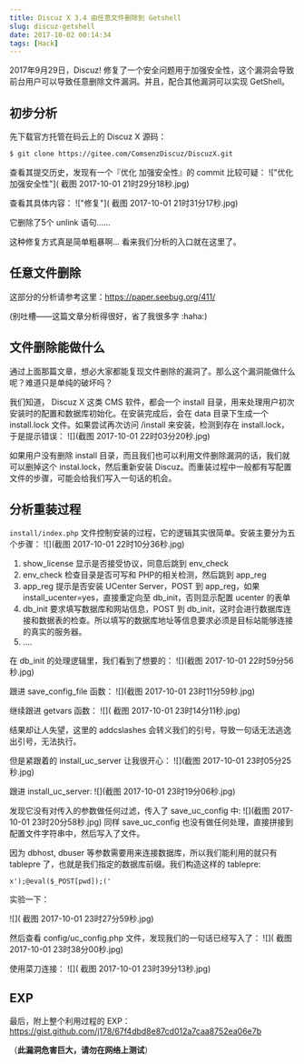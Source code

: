 ```yaml
---
title: Discuz X 3.4 由任意文件删除到 Getshell
slug: discuz-getshell
date: 2017-10-02 00:14:34
tags: [Hack]
---
```


2017年9月29日，Discuz! 修复了一个安全问题用于加强安全性，这个漏洞会导致前台用户可以导致任意删除文件漏洞。并且，配合其他漏洞可以实现 GetShell。<!--more-->

## 初步分析

先下载官方托管在码云上的 Discuz X 源码：

```sh
$ git clone https://gitee.com/ComsenzDiscuz/DiscuzX.git
```

查看其提交历史，发现有一个『优化 加强安全性』的 commit 比较可疑：
!["优化 加强安全性"]( 截图 2017-10-01 21时29分18秒.jpg)

查看其具体内容：
!["修复"]( 截图 2017-10-01 21时31分17秒.jpg)

它删除了5个 unlink 语句……

这种修复方式真是简单粗暴啊… 看来我们分析的入口就在这里了。

## 任意文件删除

这部分的分析请参考这里：https://paper.seebug.org/411/ 

(别吐槽——这篇文章分析得很好，省了我很多字 :haha:)

## 文件删除能做什么

通过上面那篇文章，想必大家都能复现文件删除的漏洞了。那么这个漏洞能做什么呢？难道只是单纯的破坏吗？

我们知道， Discuz X 这类 CMS 软件，都会一个 install 目录，用来处理用户初次安装时的配置和数据库初始化。在安装完成后，会在 data 目录下生成一个 install.lock 文件。如果尝试再次访问 /install 来安装，检测到存在 install.lock，于是提示错误：
![](截图 2017-10-01 22时03分20秒.jpg)

如果用户没有删除 install 目录，而且我们也可以利用文件删除漏洞的话，我们就可以删掉这个 instal.lock，然后重新安装 Discuz。而重装过程中一般都有写配置文件的步骤，可能会给我们写入一句话的机会。

## 分析重装过程

`install/index.php` 文件控制安装的过程，它的逻辑其实很简单。安装主要分为五个步骤：
![](截图 2017-10-01 22时10分36秒.jpg)

1. show_license 显示是否接受协议，同意后跳到 env_check
2. env_check 检查目录是否可写和 PHP的相关检测，然后跳到 app_reg
3. app_reg 提示是否安装 UCenter Server，POST 到  app_reg，如果 install_ucenter=yes，直接重定向至 db_init，否则显示配置 ucenter 的表单
4. db_init 要求填写数据库和网站信息，POST 到 db_init，这时会进行数据库连接和数据表的检查。所以填写的数据库地址等信息要求必须是目标站能够连接的真实的服务器。
5. ….

在 db_init 的处理逻辑里，我们看到了想要的：
![](截图 2017-10-01 22时59分56秒.jpg)

跟进 save_config_file 函数：
![](截图 2017-10-01 23时11分59秒.jpg)

继续跟进  getvars 函数：
![]( 截图 2017-10-01 23时14分11秒.jpg)

结果却让人失望，这里的 addcslashes 会转义我们的引号，导致一句话无法逃逸出引号，无法执行。

但是紧跟着的 install_uc_server 让我很开心：
![](截图 2017-10-01 23时05分25秒.jpg)

跟进 install_uc_server: 
![](截图 2017-10-01 23时19分06秒.jpg)

发现它没有对传入的参数做任何过滤，传入了 save_uc_config 中:
![](截图 2017-10-01 23时20分58秒.jpg)
同样 save_uc_config 也没有做任何处理，直接拼接到配置文件字符串中，然后写入了文件。

因为 dbhost, dbuser 等参数需要用来连接数据库，所以我们能利用的就只有 tablepre 了，也就是我们指定的数据库前缀。我们构造这样的 tablepre:

	x');@eval($_POST[pwd]);('

实验一下：

![]( 截图 2017-10-01 23时27分59秒.jpg)

然后查看 config/uc_config.php 文件，发现我们的一句话已经写入了：
![]( 截图 2017-10-01 23时38分00秒.jpg)

使用菜刀连接：
![]( 截图 2017-10-01 23时39分13秒.jpg) 

## EXP

最后，附上整个利用过程的 EXP：
https://gist.github.com/j178/67f4dbd8e87cd012a7caa8752ea06e7b

（**此漏洞危害巨大，请勿在网络上测试**）
